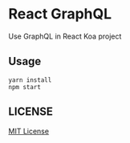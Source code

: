 # React GraphQL

Use GraphQL in React Koa project

## Usage

```
yarn install
npm start
```

## LICENSE

[MIT License](./LICENSE)
